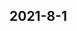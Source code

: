 
## 2021-8-1

### [<title>Interaction constraints in sklearn API (python) - XGBoost</title>](https://discuss.xgboost.ai/t/interaction-constraints-in-sklearn-api-python/2405/1)